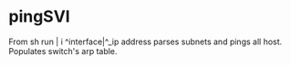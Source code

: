 # pingSVI
From sh run | i ^interface|^_ip address parses subnets and pings all host. Populates switch's arp table.
